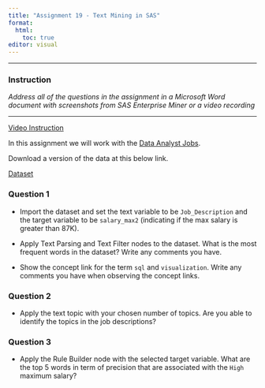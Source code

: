 ```yaml
---
title: "Assignment 19 - Text Mining in SAS"
format: 
  html: 
    toc: true
editor: visual
---
```





------------------------------------------------------------------------

### Instruction

*Address all of the questions in the assignment in a Microsoft Word document with screenshots from SAS Enterprise Miner or a video recording*

------------------------------------------------------------------------

[Video Instruction](https://bryant.hosted.panopto.com/Panopto/Pages/Viewer.aspx?id=76ff0125-1661-48c3-bde7-b15b0108f5c4)

In this assignment we will work with the [Data Analyst Jobs](https://www.kaggle.com/datasets/andrewmvd/data-analyst-jobs). 

Download a version of the data at this below link. 

[Dataset](DataAnalyst4.xlsx)

### Question 1

- Import the dataset and set the text variable to be `Job_Description` and the target variable to be `salary_max2` (indicating if the max salary is greater than 87K). 

- Apply Text Parsing and Text Filter nodes to the dataset. What is the most frequent words in the dataset? Write any comments you have. 

- Show the concept link for the term `sql` and `visualization`. Write any comments you have when observing the concept links.  

### Question 2

- Apply the text topic with your chosen number of topics. Are you able to identify the topics in the job descriptions? 

### Question 3

- Apply the Rule Builder node with the selected target variable. What are the top 5 words in term of precision that are associated with the `High` maximum salary?

